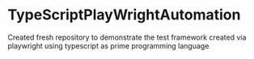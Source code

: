 # TypeScriptPlayWrightAutomation
Created fresh repository to demonstrate the test framework created via playwright using typescript as prime programming language
